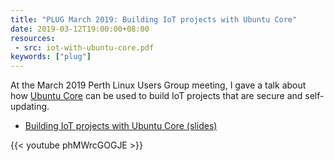 ```yaml
---
title: "PLUG March 2019: Building IoT projects with Ubuntu Core"
date: 2019-03-12T19:00:00+08:00
resources:
 - src: iot-with-ubuntu-core.pdf
keywords: ["plug"]
---
```


At the March 2019 Perth Linux Users Group meeting, I gave a talk about
how [Ubuntu Core](https://www.ubuntu.com/core) can be used to build
IoT projects that are secure and self-updating.

<!--more-->

* [Building IoT projects with Ubuntu Core (slides)](iot-with-ubuntu-core.pdf)

{{< youtube phMWrcGOGJE >}}

